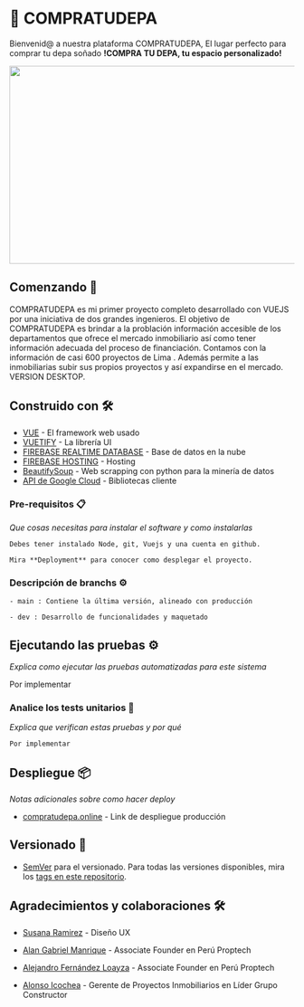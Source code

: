 # :iphone: COMPRATUDEPA

Bienvenid@ a nuestra plataforma COMPRATUDEPA, El lugar perfecto para comprar tu depa soñado
**!COMPRA TU DEPA, tu espacio personalizado!**

<p align="center">
  <img src="https://github.com/yud-cumba/pmo-app/blob/master/src/assets/presentacion.png" width="700" height="350">
</p>

## Comenzando 🚀

COMPRATUDEPA es mi primer proyecto completo desarrollado con VUEJS por una iniciativa de dos grandes ingenieros. El objetivo de COMPRATUDEPA es brindar a la problación información accesible de los departamentos que ofrece el mercado inmobiliario así como tener información adecuada del proceso de financiación. Contamos con la información de casi 600 proyectos de Lima .
Además permite a las inmobiliarias subir sus propios proyectos y así expandirse en el mercado.
VERSION  DESKTOP.
## Construido con 🛠️

* [VUE](http://www.dropwizard.io/1.0.2/docs/) - El framework web usado
* [VUETIFY](http://www.dropwizard.io/1.0.2/docs/) - La librería UI
* [FIREBASE REALTIME DATABASE](https://firebase.google.com/docs/database) - Base de datos en la nube
* [FIREBASE HOSTING](https://firebase.google.com/docs/) - Hosting
* [BeautifySoup](https://www.crummy.com/software/BeautifulSoup/bs4/doc/) - Web scrapping con python para la minería de datos
* [API de Google Cloud](https://cloud.google.com/apis) - Bibliotecas cliente

### Pre-requisitos 📋

_Que cosas necesitas para instalar el software y como instalarlas_

```
Debes tener instalado Node, git, Vuejs y una cuenta en github.
```
```
Mira **Deployment** para conocer como desplegar el proyecto.
```

### Descripción de branchs ⚙️
```
- main : Contiene la última versión, alineado con producción
```

```
- dev : Desarrollo de funcionalidades y maquetado

```
## Ejecutando las pruebas ⚙️

_Explica como ejecutar las pruebas automatizadas para este sistema_

Por implementar

### Analice los tests unitarios 🔩

_Explica que verifican estas pruebas y por qué_

```
Por implementar
```

## Despliegue 📦

_Notas adicionales sobre como hacer deploy_

* [compratudepa.online](http://compratudepa.online) - Link de despliegue producción
## Versionado 📌


* [SemVer](http://semver.org/) para el versionado. Para todas las versiones disponibles, mira los [tags en este repositorio](https://github.com/yud-cumba/PMO-compratudepa/tags).

## Agradecimientos y colaboraciones 🛠️

* [Susana Ramirez](https://www.linkedin.com/in/susanaramirezf/) - Diseño UX

* [Alan Gabriel Manrique](https://www.linkedin.com/in/alan-gabriel-manrique-guill%C3%A9n-0aa7554b/) - Associate Founder en Perú Proptech

* [Alejandro Fernández Loayza](https://www.linkedin.com/in/alan-gabriel-manrique-guill%C3%A9n-0aa7554b/) -  Associate Founder en Perú Proptech

* [Alonso Icochea](https://www.linkedin.com/in/alonso-icochea-4800b373/) - Gerente de Proyectos Inmobiliarios en Líder Grupo Constructor

